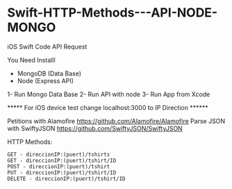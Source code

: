 # Swift-HTTP-Methods---API-NODE-MONGO
iOS Swift Code API Request 

You Need Installl
* MongoDB (Data Base)
* Node (Express API)



1- Run Mongo Data Base
2- Run API with node
3- Run App from Xcode

***** For iOS device test change localhost:3000 to IP Direction ******

Petitions with Alamofire  https://github.com/Alamofire/Alamofire
Parse JSON with SwiftyJSON  https://github.com/SwiftyJSON/SwiftyJSON


HTTP Methods:

    GET - direccionIP:(puert)/tshirts
    GET - direccionIP:(puert)/tshirt/ID
    POST - direccionIP:(puert)/tshirt
    PUT - direccionIP:(puert)/tshirt/ID
    DELETE - direccionIP:(puert)/tshirt/ID





